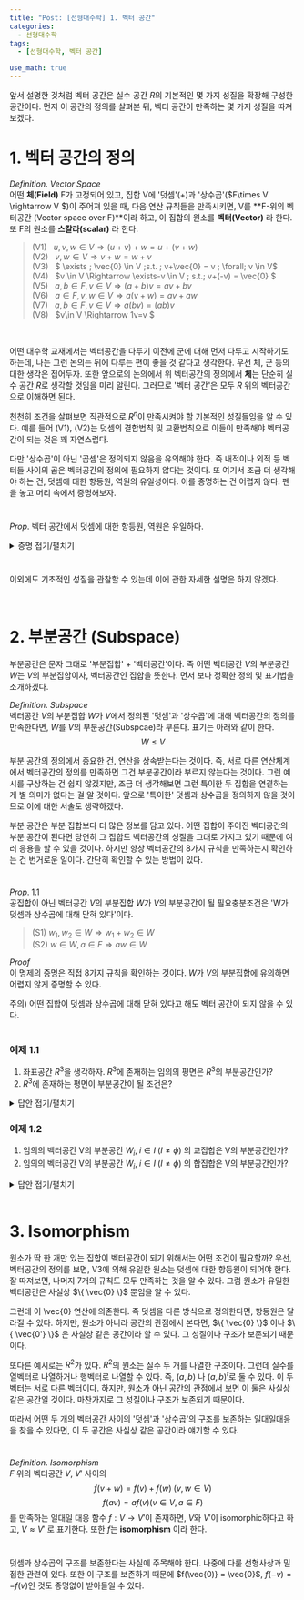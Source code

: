 ```yaml
---
title: "Post: [선형대수학] 1. 벡터 공간"
categories:
  - 선형대수학
tags:
  - [선형대수학, 벡터 공간]

use_math: true
---
```


앞서 설명한 것처럼 벡터 공간은 실수 공간 $R$의 기본적인 몇 가지 성질을 확장해 구성한 공간이다. 먼저 이 공간의 정의를 살펴본 뒤, 벡터 공간이 만족하는 몇 가지 성질을 따져 보겠다.
<br/>
# 1. 벡터 공간의 정의
$Definition.$ $Vector\;Space$  
어떤 **체(Field)** F가 고정되어 있고, 집합 V에 '덧셈'(+)과 '상수곱'($F\times V \rightarrow V $)이 주어져 있을 때, 다음 연산 규칙들을 만족시키면, V를 **F-위의 벡터공간 (Vector space over F)**이라 하고, 이 집합의 원소를 **벡터(Vector)** 라 한다. 또 F의 원소를 **스칼라(scalar)** 라 한다.

> (V1) &nbsp; $u,v,w \in V \Rightarrow (u+v)+w = u+(v+w)$  
(V2) &nbsp; $v, w \in V \Rightarrow v+w =w+v$  
(V3) &nbsp; $ \exists \; \vec{0} \in V \;s.t. \; v+\vec{0} = v \;  \forall\; v \in V$  
(V4) &nbsp; $v \in V \Rightarrow \exists-v \in V \; s.t.\; v+(-v) = \vec{0} $  
(V5) &nbsp; $a,b\in F, v\in V \Rightarrow (a+b)v = av+bv$  
(V6) &nbsp; $a\in F, v,w\in V \Rightarrow a(v+w) = av+aw$  
(V7) &nbsp; $a,b\in F, v\in V \Rightarrow a(bv) = (ab)v$  
(V8) &nbsp; $v\in V \Rightarrow 1v=v $

<br/>

어떤 대수학 교재에서는 벡터공간을 다루기 이전에 군에 대해 먼저 다루고 시작하기도 하는데, 나는 그런 논의는 뒤에 다루는 편이 좋을 것 같다고 생각한다. 우선 체, 군 등의 대한 생각은 접어두자. 또한 앞으로의 논의에서 위 벡터공간의 정의에서 **체**는 단순히 실수 공간 $R$로 생각할 것임을 미리 알린다. 그러므로 '벡터 공간'은 모두 $R$ 위의 벡터공간으로 이해하면 된다.

천천히 조건을 살펴보면 직관적으로 $R^n$이 만족시켜야 할 기본적인 성질들임을 알 수 있다. 예를 들어 (V1), (V2)는 덧셈의 결합법칙 및 교환법칙으로 이들이 만족해야 벡터공간이 되는 것은 꽤 자연스럽다. 

다만 '상수곱'이 아닌 '곱셈'은 정의되지 않음을 유의해야 한다. 즉 내적이나 외적 등 벡터들 사이의 곱은 벡터공간의 정의에 필요하지 않다는 것이다. 또 여기서 조금 더 생각해야 하는 건, 덧셈에 대한 항등원, 역원의 유일성이다. 이를 증명하는 건 어렵지 않다. 펜을 놓고 머리 속에서 증명해보자. 

# 
$Prop.$ 벡터 공간에서 덧셈에 대한 항등원, 역원은 유일하다. 

<details>
<summary>증명 접기/펼치기</summary>
<div markdown="1">

$$ \vec{0}_1 = \vec{0}_1 +\vec{0}_2 = \vec{0}_2  $$
$$ -v_2 = \vec{0}+(-v_2) = (-v_1+v)+(-v_2) = -v_1  $$
위 증명에서 벡터 공간의 규칙을 적절히 사용했음을 확인해보길 바란다. 자세한 설명은 생략.  

</div>
</details>  

#
이외에도 기초적인 성질을 관찰할 수 있는데 이에 관한 자세한 설명은 하지 않겠다.

<br/>

# 2. 부분공간 (Subspace)

부분공간은 문자 그대로 '부분집합' + '벡터공간'이다. 즉 어떤 벡터공간 $V$의 부분공간 $W$는 $V$의 부분집합이자, 벡터공간인 집합을 뜻한다. 먼저 보다 정확한 정의 및 표기법을 소개하겠다.

$Definition.$ $Subspace$  
벡터공간 $V$의 부분집합 $W$가 $V$에서 정의된 '덧셈'과 '상수곱'에 대해 벡터공간의 정의를 만족한다면, $W$를 $V$의 부분공간(Subspcae)라 부른다. 표기는 아래와 같이 한다. $$ W \leq V$$

부분 공간의 정의에서 중요한 건, 연산을 상속받는다는 것이다. 즉, 서로 다른 연산체계에서 벡터공간의 정의를 만족하면 그건 부분공간이라 부르지 않는다는 것이다. 그런 예시를 구상하는 건 쉽지 않겠지만, 조금 더 생각해보면 그런 특이한 두 집합을 연결하는 게 별 의미가 없다는 걸 알 것이다. 앞으로 '특이한' 덧셈과 상수곱을 정의하지 않을 것이므로 이에 대한 서술도 생략하겠다. 

부분 공간은 부분 집합보다 더 많은 정보를 담고 있다. 어떤 집합이 주어진 벡터공간의 부분 공간이 된다면 당연히 그 집합도 벡터공간의 성질을 그대로 가지고 있기 때문에 여러 응용을 할 수 있을 것이다. 하지만 항상 벡터공간의 8가지 규칙을 만족하는지 확인하는 건 번거로운 일이다. 간단히 확인할 수 있는 방법이 있다.
#
$Prop. \; 1.1$   
공집합이 아닌 벡터공간 $V$의 부분집합 $W$가 $V$의 부분공간이 될 필요충분조건은 'W가 덧셈과 상수곱에 대해 닫혀 있다'이다. 

>(S1) $w_1,w_2 \in W \Rightarrow w_1 +w_2 \in W$  
(S2) $w \in W, a\in F \Rightarrow aw \in W$

$Proof$  
이 명제의 증명은 직접 8가지 규칙을 확인하는 것이다. $W$가 $V$의 부분집합에 유의하면 어렵지 않게 증명할 수 있다.

주의) 어떤 집합이 덧셈과 상수곱에 대해 닫혀 있다고 해도 벡터 공간이 되지 않을 수 있다.
#
### 예제 1.1
1) 좌표공간 $R^3$을 생각하자. $R^3$에 존재하는 임의의 평면은 $R^3$의 부분공간인가?
2) $R^3$에 존재하는 평면이 부분공간이 될 조건은?

<details>
<summary>답안 접기/펼치기</summary>
<div markdown="1">

덧셈에 대한 항등원을 포함하면 벡터공간이 될 수 있다. 즉, 원점을 포함해야 한다. 원점을 포함하는 평면은 덧셈과 상수곱에 대해 닫혀 있다는 것을 쉽게 알 수 있고 Prop 1.1에 의해 부분공간이 되는 것을 알 수 있다.

</div>
</details>

### 예제 1.2
1) 임의의 벡터공간 V의 부분공간 $W_i, \; i\in I\; (I\neq \phi)$ 의 교집합은 V의 부분공간인가?
2) 임의의 벡터공간 V의 부분공간 $W_i, \; i\in I\; (I\neq \phi)$ 의 합집합은 V의 부분공간인가?

<details>
<summary>답안 접기/펼치기</summary>
<div markdown="1">

1) 주어진 교집합을 $W_0$라 할때, $W_0$의 임의의 원소 $w_1, w_2$는 $W_i, \; i\in I)$ 의 원소이다. $W_i$가 각각 벡터공간이므로 덧셈과 상수곱에 대해 닫혀있고, 이로부터 $w_1+w_2 \in W_i$,&nbsp; $ a \in R \Rightarrow a(w_1) \; in\; W_i$ 따라서 $W_0$도 덧셈과 상수곱에 대해 닫혀있다.

2) 반례) 예제 1.1에서 $R^3$의 부분공간 xz평면과 xy평면의 합집합은 당연히 벡터공간이 안된다. 

</div>
</details>  
<br/>

# 3. Isomorphism

원소가 딱 한 개만 있는 집합이 벡터공간이 되기 위해서는 어떤 조건이 필요할까? 우선, 벡터공간의 정의를 보면, V3에 의해 유일한 원소는 덧셈에 대한 항등원이 되어야 한다. 잘 따져보면, 나머지 7개의 규칙도 모두 만족하는 것을 알 수 있다. 그럼 원소가 유일한 벡터공간은 사실상 $\{ \vec{0} \}$ 뿐임을 알 수 있다.

그런데 이 \vec{0} 연산에 의존한다. 즉 덧셈을 다른 방식으로 정의한다면, 항등원은 달라질 수 있다. 하지만, 원소가 아니라 공간의 관점에서 본다면, $\{ \vec{0} \}$ 이나 $\{ \vec{0'} \}$ 은 사실상 같은 공간이라 할 수 있다. 그 성질이나 구조가 보존되기 때문이다.

또다른 예시로는 $R^2$가 있다. $R^2$의 원소는 실수 두 개를 나열한 구조이다. 그런데 실수를 열벡터로 나열하거나 행벡터로 나열할 수 있다. 즉, $(a,b)$ 나 $(a,b)^{t}$로 둘 수 있다. 이 두 벡터는 서로 다른 벡터이다. 하지만, 원소가 아닌 공간의 관점에서 보면 이 둘은 사실상 같은 공간일 것이다. 마찬가지로 그 성질이나 구조가 보존되기 때문이다. 

따라서 어떤 두 개의 벡터공간 사이의 '덧셈'과 '상수곱'의 구조를 보존하는 일대일대응을 찾을 수 있다면, 이 두 공간은 사실상 같은 공간이라 얘기할 수 있다.
#
$Definition.$  $Isomorphism$  
$F$ 위의 벡터공간 $V$, $V'$ 사이의 $$f(v+w) = f(v)+f(w)\; (v,w \in V)$$ $$f(av)=af(v) (v \in V, a \in F)$$
를 만족하는 일대일 대응 함수 $f: V \rightarrow V'$이 존재하면, $V$와 $V'$이 isomorphic하다고 하고, $V\approx V'$ 로 표기한다. 또한 $f$는 **isomorphism** 이라 한다.
#
덧셈과 상수곱의 구조를 보존한다는 사실에 주목해야 한다. 나중에 다룰 선형사상과 밀접한 관련이 있다. 또한 이 구조를 보존하기 때문에 $f(\vec{0)} = \vec{0}$, $f(-v)=-f(v)$인 것도 증명없이 받아들일 수 있다.